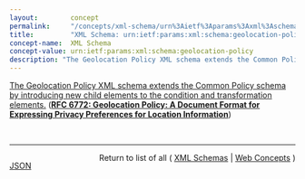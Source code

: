 ```yaml
---
layout:        concept
permalink:     "/concepts/xml-schema/urn%3Aietf%3Aparams%3Axml%3Aschema%3Ageolocation-policy"
title:         "XML Schema: urn:ietf:params:xml:schema:geolocation-policy"
concept-name:  XML Schema
concept-value: urn:ietf:params:xml:schema:geolocation-policy
description: "The Geolocation Policy XML schema extends the Common Policy schema by introducing new child elements to the condition and transformation elements."
---
```


[The Geolocation Policy XML schema extends the Common Policy schema by introducing new child elements to the condition and transformation elements.](https://datatracker.ietf.org/doc/html/rfc6772#section-11.1 "Read documentation for XML Schema &#34;urn:ietf:params:xml:schema:geolocation-policy&#34;") (**[RFC 6772: Geolocation Policy: A Document Format for Expressing Privacy Preferences for Location Information](/specs/IETF/RFC/6772 "This document defines an authorization policy language for controlling access to location information.  It extends the Common Policy authorization framework to provide location-specific access control.  More specifically, this document defines condition elements specific to location information in order to restrict access to data based on the current location of the Target. Furthermore, this document defines two algorithms for reducing the granularity of returned location information.  The first algorithm is defined for usage with civic location information, whereas the other one applies to geodetic location information.  Both algorithms come with limitations.  There are circumstances where the amount of location obfuscation provided is less than what is desired.  These algorithms might not be appropriate for all application domains.")**)

<br/>
<hr/>

<p style="float : left"><a href="./urn:ietf:params:xml:schema:geolocation-policy.json" title="JSON representing this particular Web Concept value">JSON</a></p>
<p style="text-align: right">Return to list of all ( <a href="../xml-schema/">XML Schemas</a> | <a href="../">Web Concepts</a> )</p>

